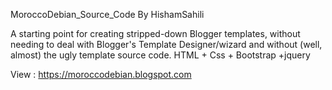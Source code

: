 MoroccoDebian_Source_Code
By HishamSahili

A starting point for creating stripped-down Blogger templates, without needing to deal with Blogger's 
Template Designer/wizard and without (well, almost) the ugly template source code. 
HTML + Css + Bootstrap +jquery


View :
https://moroccodebian.blogspot.com